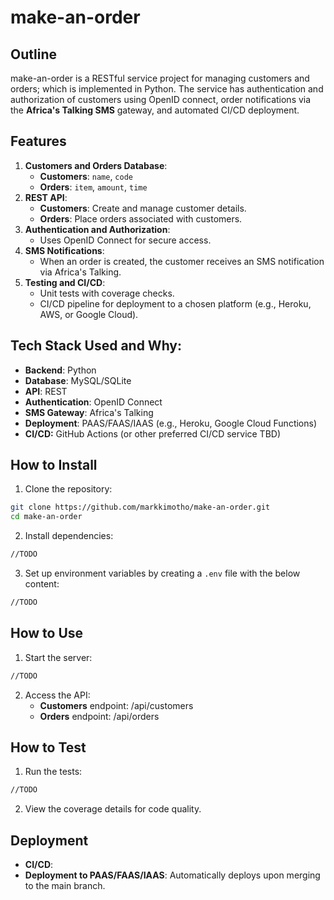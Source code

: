 # make-an-order

## Outline

make-an-order is a RESTful service project for managing customers and orders; which is implemented in Python. The service has authentication and authorization of customers using OpenID connect, order notifications via the **Africa's Talking SMS** gateway, and automated CI/CD deployment.

## Features

1. **Customers and Orders Database**:
   * **Customers**: `name`, `code`
   * **Orders**: `item`, `amount`, `time`
2. **REST API**:
   * **Customers**: Create and manage customer details.
   * **Orders**: Place orders associated with customers.
3. **Authentication and Authorization**:
   * Uses OpenID Connect for secure access.
4. **SMS Notifications**:
   * When an order is created, the customer receives an SMS notification via Africa's Talking.
5. **Testing and CI/CD**:
   * Unit tests with coverage checks.
   * CI/CD pipeline for deployment to a chosen platform (e.g., Heroku, AWS, or Google Cloud).

## Tech Stack Used and Why:

* **Backend**: Python
* **Database**: MySQL/SQLite
* **API**: REST
* **Authentication**: OpenID Connect
* **SMS Gateway**: Africa's Talking
* **Deployment**: PAAS/FAAS/IAAS (e.g., Heroku, Google Cloud Functions)
* **CI/CD:** GitHub Actions (or other preferred CI/CD service TBD)

## How to Install

1. Clone the repository:

```bash
git clone https://github.com/markkimotho/make-an-order.git
cd make-an-order
```

2. Install dependencies:

```bash
//TODO
```

3. Set up environment variables by creating a `.env` file with the below content:

```bash
//TODO
```

## How to Use

1. Start the server:

```bash
//TODO
```

2. Access the API:
   * **Customers** endpoint: /api/customers
   * **Orders** endpoint: /api/orders

## How to Test

1. Run the tests:

```bash
//TODO
```

2. View the coverage details for code quality.

## Deployment
* **CI/CD**: 
* **Deployment to PAAS/FAAS/IAAS**: Automatically deploys upon merging to the main branch.